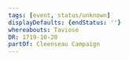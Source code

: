 ```yaml
---
tags: [event, status/unknown]
displayDefaults: {endStatus: ''}
whereabouts: Taviose
DR: 1719-10-20
partOf: Cleenseau Campaign
---
```

